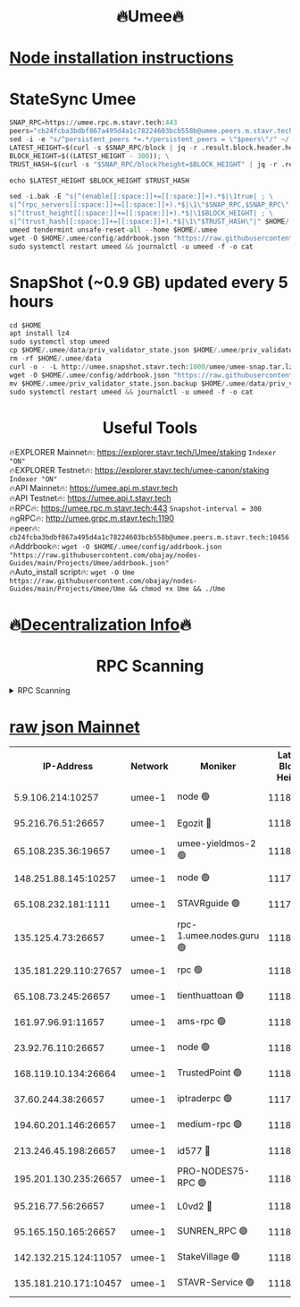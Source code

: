 <h1 align="center"> 🔥Umee🔥</h1>


[Node installation instructions](https://github.com/obajay/nodes-Guides/tree/main/Projects/Umee)
=
# StateSync Umee
```python
SNAP_RPC=https://umee.rpc.m.stavr.tech:443
peers="cb24fcba3bdbf867a495d4a1c78224603bcb558b@umee.peers.m.stavr.tech:10456"
sed -i -e "s/^persistent_peers *=.*/persistent_peers = \"$peers\"/" ~/.umee/config/config.toml
LATEST_HEIGHT=$(curl -s $SNAP_RPC/block | jq -r .result.block.header.height); \
BLOCK_HEIGHT=$((LATEST_HEIGHT - 300)); \
TRUST_HASH=$(curl -s "$SNAP_RPC/block?height=$BLOCK_HEIGHT" | jq -r .result.block_id.hash)

echo $LATEST_HEIGHT $BLOCK_HEIGHT $TRUST_HASH

sed -i.bak -E "s|^(enable[[:space:]]+=[[:space:]]+).*$|\1true| ; \
s|^(rpc_servers[[:space:]]+=[[:space:]]+).*$|\1\"$SNAP_RPC,$SNAP_RPC\"| ; \
s|^(trust_height[[:space:]]+=[[:space:]]+).*$|\1$BLOCK_HEIGHT| ; \
s|^(trust_hash[[:space:]]+=[[:space:]]+).*$|\1\"$TRUST_HASH\"|" $HOME/.umee/config/config.toml
umeed tendermint unsafe-reset-all --home $HOME/.umee
wget -O $HOME/.umee/config/addrbook.json "https://raw.githubusercontent.com/obajay/nodes-Guides/main/Projects/Umee/addrbook.json"
sudo systemctl restart umeed && journalctl -u umeed -f -o cat
```
# SnapShot (~0.9 GB) updated every 5 hours
```python
cd $HOME
apt install lz4
sudo systemctl stop umeed
cp $HOME/.umee/data/priv_validator_state.json $HOME/.umee/priv_validator_state.json.backup
rm -rf $HOME/.umee/data
curl -o - -L http://umee.snapshot.stavr.tech:1000/umee/umee-snap.tar.lz4 | lz4 -c -d - | tar -x -C $HOME/.umee --strip-components 2
wget -O $HOME/.umee/config/addrbook.json "https://raw.githubusercontent.com/obajay/nodes-Guides/main/Projects/Umee/addrbook.json"
mv $HOME/.umee/priv_validator_state.json.backup $HOME/.umee/data/priv_validator_state.json
sudo systemctl restart umeed && journalctl -u umeed -f -o cat
```
 <h1 align="center"> Useful Tools</h1>

🔥EXPLORER Mainnet🔥:      https://explorer.stavr.tech/Umee/staking             `Indexer "ON"` \
🔥EXPLORER Testnet🔥:        https://explorer.stavr.tech/umee-canon/staking      `Indexer "ON"` \
🔥API Mainnet🔥:                   https://umee.api.m.stavr.tech \
🔥API Testnet🔥:                     https://umee.api.t.stavr.tech \
🔥RPC🔥:                           https://umee.rpc.m.stavr.tech:443                     `Snapshot-interval = 300` \
🔥gRPC🔥:                              http://umee.grpc.m.stavr.tech:1190 \
🔥peer🔥:                     `cb24fcba3bdbf867a495d4a1c78224603bcb558b@umee.peers.m.stavr.tech:10456` \
🔥Addrbook🔥:    ```wget -O $HOME/.umee/config/addrbook.json "https://raw.githubusercontent.com/obajay/nodes-Guides/main/Projects/Umee/addrbook.json"``` \
🔥Auto_install script🔥: ```wget -O Ume https://raw.githubusercontent.com/obajay/nodes-Guides/main/Projects/Umee/Ume && chmod +x Ume && ./Ume```

🔥[Decentralization Info](https://github.com/obajay/StateSync-snapshots/tree/main/Projects/Umee/Decentralization)🔥
=

<h1 align="center"> RPC Scanning</h1>

<details>
<summary>RPC Scanning</summary>

<h2 align="center"> We scan nodes in real time every 4 hours. And we provide the final result of RPC endpoints.
We cannot influence the operation of these nodes in any way. </h2>


```python
If Voting Power is higher than 0 --> then the Node is a validator of the network and may be subject to attack and be a potential threat to the chain.
```
```python
We marked such validators with a red symbol
```

</details>

[raw json Mainnet](https://rpc-check.umeem.stavr.tech/umeem/rpc-umeem-result.json)
=



<table><tr><th>IP-Address</th><th>Network</th><th>Moniker</th><th>Latest Block Height</th><th>Earliest Block Height</th><th>Catching Up</th><th>Tx Index</th><th>Voting Power</th><th>Scan Time</th></tr><tr><td>5.9.106.214:10257</td><td>umee-1</td><td>node 🟢</td><td>11185034</td><td>7942001</td><td>False</td><td>on</td><td>0</td><td>2024-03-26T05:08:05.958153376UTC</td></tr><tr><td>95.216.76.51:26657</td><td>umee-1</td><td>Egozit 🔴</td><td>11185039</td><td>8262001</td><td>False</td><td>off</td><td>38782525</td><td>2024-03-26T05:08:30.900365450UTC</td></tr><tr><td>65.108.235.36:19657</td><td>umee-1</td><td>umee-yieldmos-2 🟢</td><td>11185019</td><td>9575548</td><td>False</td><td>on</td><td>0</td><td>2024-03-26T05:06:31.441433663UTC</td></tr><tr><td>148.251.88.145:10257</td><td>umee-1</td><td>node 🟢</td><td>11177300</td><td>10179652</td><td>False</td><td>on</td><td>0</td><td>2024-03-26T05:07:09.157015103UTC</td></tr><tr><td>65.108.232.181:1111</td><td>umee-1</td><td>STAVRguide 🟢</td><td>11177300</td><td>10560001</td><td>False</td><td>on</td><td>0</td><td>2024-03-26T05:06:27.072777309UTC</td></tr><tr><td>135.125.4.73:26657</td><td>umee-1</td><td>rpc-1.umee.nodes.guru 🟢</td><td>11185039</td><td>10691018</td><td>False</td><td>on</td><td>0</td><td>2024-03-26T05:08:33.242170922UTC</td></tr><tr><td>135.181.229.110:27657</td><td>umee-1</td><td>rpc 🟢</td><td>11185022</td><td>10754071</td><td>False</td><td>on</td><td>0</td><td>2024-03-26T05:06:52.667599242UTC</td></tr><tr><td>65.108.73.245:26657</td><td>umee-1</td><td>tienthuattoan 🟢</td><td>11185030</td><td>10787155</td><td>False</td><td>on</td><td>0</td><td>2024-03-26T05:07:38.761749232UTC</td></tr><tr><td>161.97.96.91:11657</td><td>umee-1</td><td>ams-rpc 🟢</td><td>11185043</td><td>10929930</td><td>False</td><td>on</td><td>0</td><td>2024-03-26T05:08:53.089961570UTC</td></tr><tr><td>23.92.76.110:26657</td><td>umee-1</td><td>node 🟢</td><td>11185046</td><td>10938001</td><td>False</td><td>on</td><td>0</td><td>2024-03-26T05:09:12.341540212UTC</td></tr><tr><td>168.119.10.134:26664</td><td>umee-1</td><td>TrustedPoint 🟢</td><td>11185030</td><td>10998445</td><td>False</td><td>on</td><td>0</td><td>2024-03-26T05:07:41.022230989UTC</td></tr><tr><td>37.60.244.38:26657</td><td>umee-1</td><td>iptraderpc 🟢</td><td>11177300</td><td>11013104</td><td>False</td><td>on</td><td>0</td><td>2024-03-26T05:06:52.362901422UTC</td></tr><tr><td>194.60.201.146:26657</td><td>umee-1</td><td>medium-rpc 🟢</td><td>11185027</td><td>11013104</td><td>False</td><td>on</td><td>0</td><td>2024-03-26T05:07:18.093326840UTC</td></tr><tr><td>213.246.45.198:26657</td><td>umee-1</td><td>id577 🔴</td><td>11185026</td><td>11029001</td><td>False</td><td>on</td><td>35123635</td><td>2024-03-26T05:07:11.636803096UTC</td></tr><tr><td>195.201.130.235:26657</td><td>umee-1</td><td>PRO-NODES75-RPC 🟢</td><td>11185034</td><td>11085034</td><td>False</td><td>on</td><td>0</td><td>2024-03-26T05:08:03.695780477UTC</td></tr><tr><td>95.216.77.56:26657</td><td>umee-1</td><td>L0vd2 🔴</td><td>11185043</td><td>11085042</td><td>False</td><td>off</td><td>38535205</td><td>2024-03-26T05:08:52.814635019UTC</td></tr><tr><td>95.165.150.165:26657</td><td>umee-1</td><td>SUNREN_RPC 🟢</td><td>11185042</td><td>11086378</td><td>False</td><td>on</td><td>0</td><td>2024-03-26T05:08:52.452280040UTC</td></tr><tr><td>142.132.215.124:11057</td><td>umee-1</td><td>StakeVillage 🟢</td><td>11185045</td><td>11177889</td><td>False</td><td>on</td><td>0</td><td>2024-03-26T05:09:09.568292188UTC</td></tr><tr><td>135.181.210.171:10457</td><td>umee-1</td><td>STAVR-Service 🟢</td><td>11185040</td><td>11182001</td><td>False</td><td>on</td><td>0</td><td>2024-03-26T05:08:37.776360048UTC</td></tr></table>
